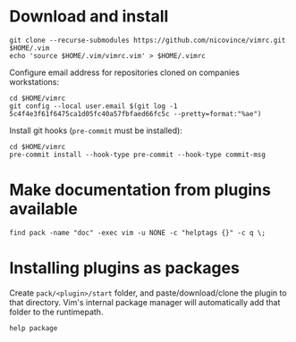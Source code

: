 # Download and install
```
git clone --recurse-submodules https://github.com/nicovince/vimrc.git $HOME/.vim
echo 'source $HOME/.vim/vimrc.vim' > $HOME/.vimrc
```

Configure email address for repositories cloned on companies workstations:
```
cd $HOME/vimrc
git config --local user.email $(git log -1 5c4f4e3f61f6475ca1d05fc40a57fbfaed66fc5c --pretty=format:"%ae")
```

Install git hooks (`pre-commit` must be installed):
```
cd $HOME/vimrc
pre-commit install --hook-type pre-commit --hook-type commit-msg
```

# Make documentation from plugins available
```
find pack -name "doc" -exec vim -u NONE -c "helptags {}" -c q \;
```

# Installing plugins as packages
Create `pack/<plugin>/start` folder, and paste/download/clone the plugin to that directory. Vim's internal package manager will automatically add that folder to the runtimepath.

```help package```
